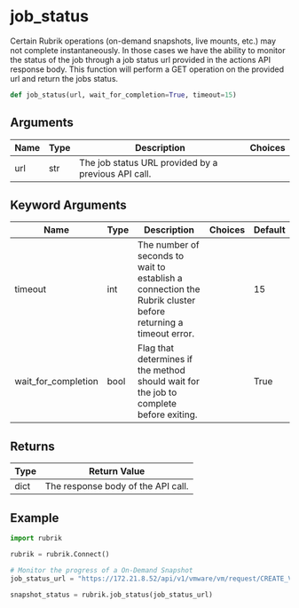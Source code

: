 # job_status

Certain Rubrik operations (on-demand snapshots, live mounts, etc.) may not complete instantaneously. In those cases we have the ability to monitor the status of the job through a job status url provided in the actions API response body. This function will perform a GET operation on the provided url and return the jobs status.
```py
def job_status(url, wait_for_completion=True, timeout=15)
```

## Arguments
| Name        | Type | Description                                                                 | Choices |
|-------------|------|-----------------------------------------------------------------------------|---------|
| url  | str  | The job status URL provided by a previous API call. |         |
## Keyword Arguments
| Name        | Type | Description                                                                 | Choices | Default |
|-------------|------|-----------------------------------------------------------------------------|---------|---------|
| timeout  | int  | The number of seconds to wait to establish a connection the Rubrik cluster before returning a timeout error.  |         |    15     |
| wait_for_completion  | bool  | Flag that determines if the method should wait for the job to complete before exiting.  |         |    True     |

## Returns
| Type | Return Value                                                                                   |
|------|-----------------------------------------------------------------------------------------------|
| dict  | The response body of the API call. |
## Example
```py
import rubrik

rubrik = rubrik.Connect()

# Monitor the progress of a On-Demand Snapshot
job_status_url = "https://172.21.8.52/api/v1/vmware/vm/request/CREATE_VMWARE_SNAPSHOT_fase1f32-3872-2982-a68c-6fe145982f48-vm-5008_f7c393f3-383-4b44-920-8cde7a9ae2bd:::0"

snapshot_status = rubrik.job_status(job_status_url)
```